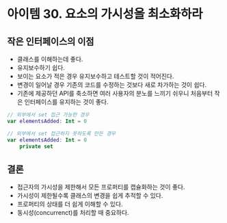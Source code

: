 # 아이템 30. 요소의 가시성을 최소화하라

## 작은 인터페이스의 이점

- 클래스를 이해하는데 좋다.
- 유지보수하기 쉽다.
- 보이는 요소가 적은 경우 유지보수하고 테스트할 것이 적어진다.
- 변경이 일어날 경우 기존의 코드를 수정하는 것보다 새로 차가하는 것이 쉽다.
- 기존에 제공하던 API를 축소하면 여러 사용자의 분노를 느끼기 쉬우니 처음부터 작은 인터페이스를 유지하는 것이 좋다.

```kotlin
// 외부에서 set 접근 가능한 경우
var elementsAdded: Int = 0

// 외부에서 set 접근하지 못하도록 만든 경우
var elementsAdded: Int = 0
	private set
```

## 결론

- 접근자의 가시성을 제한해서 모든 프로퍼티를 캡슐화하는 것이 좋다.
- 가시성이 제한될수록 클래스의 변경을 쉽게 추적할 수 있다.
- 프로퍼티의 상태를 더 쉽게 이해할 수 있다.
- 동시성(concurrenct)를 처리할 때 중요하다.